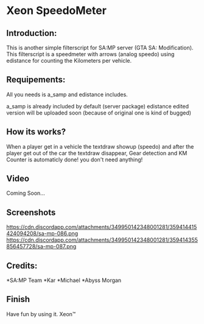 # Xeon SpeedoMeter

## Introduction:
This is another simple filterscript for SA:MP server (GTA SA: Modification).
This filterscript is a speedmeter with arrows (analog speedo) using edistance for counting the Kilometers per vehicle.

## Requipements:

All you needs is a_samp and edistance includes.

a_samp is already included by default (server package)
edistance edited version will be uploaded soon (because of original one is kind of bugged)

## How its works?

When a player get in a vehicle the textdraw showup  (speedo) and after the player get out of the car the textdraw disappear, Gear detection and KM Counter is automaticly done! you don't need anything!

## Video

Coming Soon...

## Screenshots

https://cdn.discordapp.com/attachments/349950142348001281/359414415424094208/sa-mp-086.png
https://cdn.discordapp.com/attachments/349950142348001281/359414355856457728/sa-mp-087.png

## Credits:

*SA:MP Team
*Kar
*Michael
*Abyss Morgan


## Finish

Have fun by using it.
Xeon™
